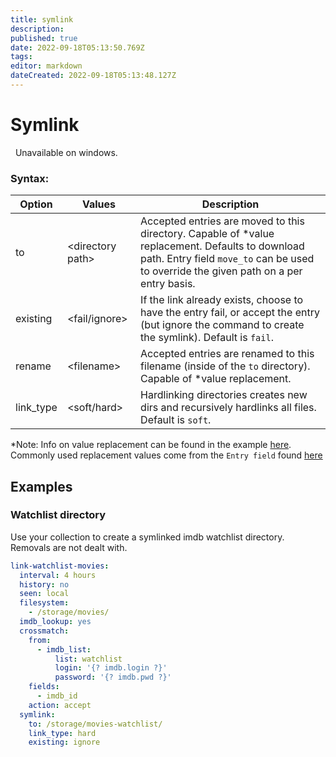 ```yaml
---
title: symlink
description: 
published: true
date: 2022-09-18T05:13:50.769Z
tags: 
editor: markdown
dateCreated: 2022-09-18T05:13:48.127Z
---
```


# Symlink
<div class="alert alert-warning" role="alert">
  <span class="glyphicon glyphicon-info-sign"></span>
  &nbsp;
  Unavailable on windows.
</div>

### Syntax:

|  Option  |  Values  |  Description  |
| --- | --- | --- |
| to | \<directory path> | Accepted entries are moved to this directory. Capable of *value replacement. Defaults to download path. Entry field `move_to` can be used to override the given path on a per entry basis. |
| existing | \<fail/ignore> | If the link already exists, choose to have the entry fail, or accept the entry (but ignore the command to create the symlink). Default is `fail`.
| rename | \<filename> | Accepted entries are renamed to this filename (inside of the `to` directory). Capable of *value replacement. |
| link_type | \<soft/hard> | Hardlinking directories creates new dirs and recursively hardlinks all files. Default is `soft`. |

*Note: Info on value replacement can be found in the example [here](https://flexget.com/Jinja). Commonly used replacement values come from the `Entry field` found [here](https://flexget.com/Entry)
## Examples


### Watchlist directory

Use your collection to create a symlinked imdb watchlist directory. Removals are not dealt with.

```yaml
link-watchlist-movies:
  interval: 4 hours
  history: no
  seen: local
  filesystem:
    - /storage/movies/
  imdb_lookup: yes
  crossmatch:
    from:
      - imdb_list:
          list: watchlist
          login: '{? imdb.login ?}'
          password: '{? imdb.pwd ?}'
    fields:
      - imdb_id
    action: accept
  symlink:
    to: /storage/movies-watchlist/
    link_type: hard
    existing: ignore
```